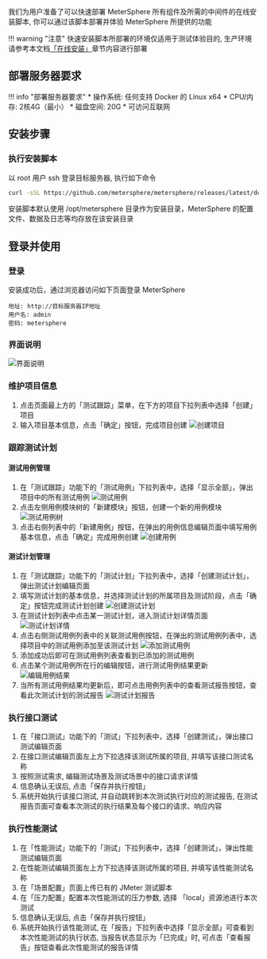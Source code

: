 我们为用户准备了可以快速部署 MeterSphere 所有组件及所需的中间件的在线安装脚本, 你可以通过该脚本部署并体验 MeterSphere 所提供的功能

!!! warning "注意"
    快速安装脚本所部署的环境仅适用于测试体验目的, 生产环境请参考本文档[「在线安装」](installation/online_installation.md)章节内容进行部署

## 部署服务器要求

!!! info "部署服务器要求"
    * 操作系统: 任何支持 Docker 的 Linux x64
    * CPU/内存: 2核4G（最小）
    * 磁盘空间: 20G
    * 可访问互联网

## 安装步骤

### 执行安装脚本

以 root 用户 ssh 登录目标服务器, 执行如下命令

```sh
curl -sSL https://github.com/metersphere/metersphere/releases/latest/download/quick_start.sh | sh
```

安装脚本默认使用 /opt/metersphere 目录作为安装目录，MeterSphere 的配置文件、数据及日志等均存放在该安装目录

## 登录并使用

### 登录

安装成功后，通过浏览器访问如下页面登录 MeterSphere

```
地址: http://目标服务器IP地址
用户名: admin
密码: metersphere
```

### 界面说明

![界面说明](./img/layout.png)

<!-- TODO 简化描述, 添加截图 -->

### 维护项目信息

1. 点击页面最上方的「测试跟踪」菜单，在下方的项目下拉列表中选择「创建」项目
2. 输入项目基本信息，点击「确定」按钮，完成项目创建
![创建项目](img/track/plan-create.jpg)

### 跟踪测试计划

#### 测试用例管理

1. 在「测试跟踪」功能下的「测试用例」下拉列表中，选择「显示全部」，弹出项目中的所有测试用例
![测试用例](img/track/test-case.jpg)
2. 点击左侧用例模块树的「新建模块」按钮，创建一个新的用例模块
![测试用例树](img/track/test-case.jpg)
3. 点击右侧列表中的「新建用例」按钮，在弹出的用例信息编辑页面中填写用例基本信息，点击「确定」完成用例创建
![创建用例](img/track/test-case-create.jpg)

#### 测试计划管理

1. 在「测试跟踪」功能下的「测试计划」下拉列表中，选择「创建测试计划」，弹出测试计划编辑页面
2. 填写测试计划的基本信息，并选择测试计划的所属项目及测试阶段，点击「确定」按钮完成测试计划创建
![创建测试计划](img/track/plan-create.jpg)
3. 在测试计划列表中点击某一测试计划，进入测试计划详情页面
![测试计划详情](img/track/test-plan-view.jpg)
5. 点击右侧测试用例列表中的关联测试用例按钮，在弹出的测试用例列表中，选择项目中的测试用例添加至该测试计划
![添加测试用例](img/track/test-case-related.jpg)
6. 添加成功后即可在测试用例列表查看到已添加的测试用例
7. 点击某个测试用例所在行的编辑按钮，进行测试用例结果更新
![编辑用例结果](img/track/test-paln-test-case-edit.jpg)
8. 当所有测试用例结果均更新后，即可点击用例列表中的查看测试报告按钮，查看此次测试计划的测试报告
![测试计划报告](img/track/plan-report-template.jpg)

### 执行接口测试

1. 在「接口测试」功能下的「测试」下拉列表中，选择「创建测试」，弹出接口测试编辑页面
2. 在接口测试编辑页面左上方下拉选择该测试所属的项目, 并填写该接口测试名称
3. 按照测试需求, 编辑测试场景及测试场景中的接口请求详情 
4. 信息确认无误后, 点击「保存并执行按钮」
5. 系统开始执行该接口测试, 并自动跳转到本次测试执行对应的测试报告, 在测试报告页面可查看本次测试的执行结果及每个接口的请求、响应内容

### 执行性能测试

1. 在「性能测试」功能下的「测试」下拉列表中，选择「创建测试」，弹出性能测试编辑页面
2. 在性能测试编辑页面左上方下拉选择该测试所属的项目, 并填写该性能测试名称
3. 在「场景配置」页面上传已有的 JMeter 测试脚本 
4. 在「压力配置」配置本次性能测试的压力参数, 选择 「local」资源池进行本次测试
5. 信息确认无误后, 点击「保存并执行按钮」
6. 系统开始执行该性能测试, 在「报告」下拉列表中选择「显示全部」可查看到本次性能测试的执行状态, 当报告状态显示为「已完成」时, 可点击「查看报告」按钮查看此次性能测试的报告详情

